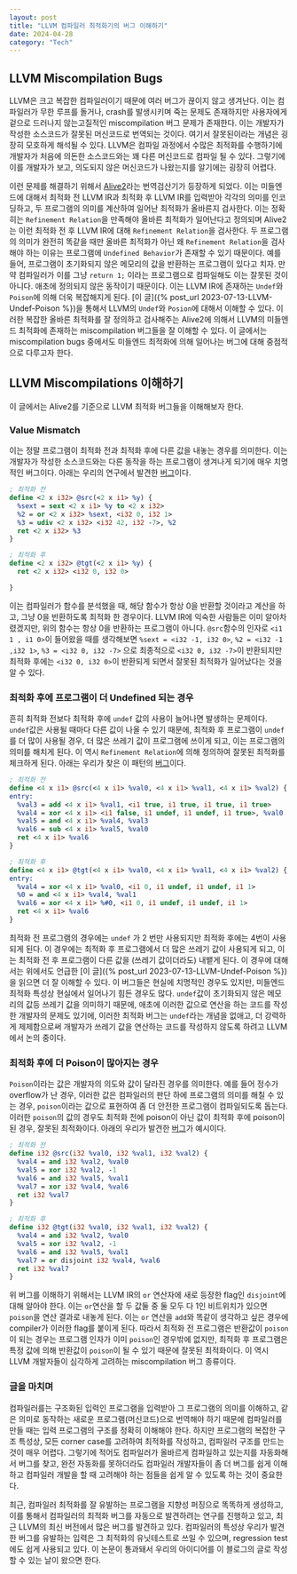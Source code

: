 ```yaml
---
layout: post
title: "LLVM 컴파일러 최적화기의 버그 이해하기"
date: 2024-04-28
category: "Tech"
---
```

## LLVM Miscompilation Bugs
LLVM은 크고 복잡한 컴파일러이기 때문에 여러 버그가 끊이지 않고 생겨난다. 이는 컴파일러가 무한 루프를 돌거나, crash를 발생시키며 죽는 문제도 존재하지만 사용자에게 겉으로 드러나지 않는고질적인 miscompilation 버그 문제가 존재한다. 이는 개발자가 작성한 소스코드가 잘못된 머신코드로 번역되는 것이다. 여기서 잘못된이라는 개념은 굉장히 모호하게 해석될 수 있다. LLVM은 컴파일 과정에서 수많은 최적화를 수행하기에 개발자가 처음에 의돈한 소스코드와는 꽤 다른 머신코드로 컴파일 될 수 있다. 그렇기에 이를 개발자가 보고, 의도되지 않은 머신코드가 나왔는지를 알기에는 굉장히 어렵다. 

이런 문제를 해결하기 위해서 [Alive2](https://github.com/AliveToolkit/alive2)라는 번역검산기가 등장하게 되었다. 이는 미들엔드에 대해서 최적화 전 LLVM IR과 최적화 후 LLVM IR를 입력받아 각각의 의미를 인코딩하고, 두 프로그램의 의미를 계산하여 일어난 최적화가 올바른지 검사한다. 이는 정확히는 `Refinement Relation`을 만족해야 올바른 최적화가 일어난다고 정의되며 Alive2는 이런 최적화 전 후 LLVM IR에 대해 `Refinement Relation`을 검사한다. 두 프로그램의 의미가 완전히 똑같을 때만 올바른 최적화가 아닌 왜 `Refinement Relation`을 검사해야 하는 이유는 프로그램에 `Undefined Behavior`가 존재할 수 있기 때문이다. 예를 들어, 프로그램이 초기화되지 않은 메모리의 값을 반환하는 프로그램이 있다고 치자. 만약 컴파일러가 이를 그냥 `return 1;` 이라는 프로그램으로 컴파일해도 이는 잘못된 것이 아니다. 애초에 정의되지 않은 동작이기 때문이다. 이는 LLVM IR에 존재하는 `Undef`와 `Poison`에 의해 더욱 복잡해지게 된다. [이 글]({% post_url 2023-07-13-LLVM-Undef-Poison %})을 통해서 LLVM의 `Undef`와 `Posion`에 대해서 이해할 수 있다. 이러한 복잡한 올바른 최적화를 잘 정의하고 검사해주는 Alive2에 의해서 LLVM의 미들엔드 최적화에 존재하는 miscompilation 버그들을 잘 이해할 수 있다.
이 글에서는 miscompilation bugs 중에서도 미들엔드 최적화에 의해 일어나는 버그에 대해 중점적으로 다루고자 한다.

## LLVM Miscompilations 이해하기
이 글에서는 Alive2를 기준으로 LLVM 최적화 버그들을 이해해보자 한다.

### Value Mismatch
이는 정말 프로그램이 최적화 전과 최적화 후에 다른 값을 내놓는 경우를 의미한다. 이는 개발자가 작성한 소스코드와는 다른 동작을 하는 프로그램이 생겨나게 되기에 매우 치명적인 버그이다. 아래는 우리의 연구에서 발견한 [버그](https://github.com/llvm/llvm-project/issues/114191)이다.
```llvm
; 최적화 전
define <2 x i32> @src(<2 x i1> %y) {
  %sext = sext <2 x i1> %y to <2 x i32>
  %2 = or <2 x i32> %sext, <i32 0, i32 1>
  %3 = udiv <2 x i32> <i32 42, i32 -7>, %2
  ret <2 x i32> %3
}

; 최적화 후
define <2 x i32> @tgt(<2 x i1> %y) {
  ret <2 x i32> <i32 0, i32 0>

}
```
이는 컴파일러가 함수를 분석했을 때, 해당 함수가 항상 0을 반환할 것이라고 계산을 하고, 그냥 0을 반환하도록 최적화 한 경우이다. LLVM IR에 익숙한 사람들은 이미 알아차렸겠지만, 위의 함수는 항상 0을 반환하는 프로그램이 아니다.
`@src`함수의 인자로 `<i1 1 , i1 0>`이 들어왔을 때를 생각해보면 `%sext = <i32 -1, i32 0>`, `%2 = <i32 -1 ,i32 1>`, `%3 = <i32 0, i32 -7>` 으로 최종적으로 `<i32 0, i32 -7>`이 반환되지만 최적화 후에는 `<i32 0, i32 0>`이 반환되게 되면서 잘못된 최적화가 일어났다는 것을 알 수 있다. 

### 최적화 후에 프로그램이 더 Undefined 되는 경우
흔히 최적화 전보다 최적화 후에 `undef` 값의 사용이 늘어나면 발생하는 문제이다. `undef`값은 사용될 때마다 다른 값이 나올 수 있기 때문에, 최적화 후 프로그램이 `undef`를 더 많이 사용될 경우, 더 많은 쓰레기 값이 프로그램에 쓰이게 되고, 이는 프로그램의 의미를 해치게 된다. 이 역시 `Refinement Relation`에 의해 정의하여 잘못된 최적화를 체크하게 된다. 아래는 우리가 찾은 이 패턴의 [버그](https://github.com/llvm/llvm-project/issues/97730)이다.

```llvm
; 최적화 전
define <4 x i1> @src(<4 x i1> %val0, <4 x i1> %val1, <4 x i1> %val2) {
entry:
  %val3 = add <4 x i1> %val1, <i1 true, i1 true, i1 true, i1 true>
  %val4 = xor <4 x i1> <i1 false, i1 undef, i1 undef, i1 true>, %val0
  %val5 = and <4 x i1> %val4, %val3
  %val6 = sub <4 x i1> %val5, %val0
  ret <4 x i1> %val6
}

; 최적화 후
define <4 x i1> @tgt(<4 x i1> %val0, <4 x i1> %val1, <4 x i1> %val2) {
entry:
  %val4 = xor <4 x i1> %val0, <i1 0, i1 undef, i1 undef, i1 1>
  %0 = and <4 x i1> %val4, %val1
  %val6 = xor <4 x i1> %#0, <i1 0, i1 undef, i1 undef, i1 1>
  ret <4 x i1> %val6
}
```
최적화 전 프로그램의 경우에는 `undef` 가 2 번만 사용되지만 최적화 후에는 4번이 사용되게 된다. 이 경우에는 최적화 후 프로그램에서 더 많은 쓰레기 값이 사용되게 되고, 이는 최적화 전 후 프로그램이 다른 값을 (쓰레기 값이더라도) 내뱉게 된다. 이 경우에 대해서는 위에서도 언급한 [이 글]({% post_url 2023-07-13-LLVM-Undef-Poison %})을 읽으면 더 잘 이해할 수 있다. 이 버그들은 현실에 치명적인 경우도 있지만, 미들엔드 최적화 특성상 현실에서 일어나기 힘든 경우도 많다. `undef`값이 초기화되지 않은 메모리의 값등 쓰레기 값을 의미하기 때문에, 애초에 이러한 값으로 연산을 하는 코드를 작성한 개발자의 문제도 있기에, 이러한 최적화 버그는 `undef`라는 개념을 없애고, 더 강력하게 제제함으로써 개발자가 쓰레기 값을 연산하는 코드를 작성하지 않도록 하려고 LLVM에서 논의 중이다.


### 최적화 후에 더 Poison이 많아지는 경우
`Poison`이라는 값은 개발자의 의도와 값이 달라진 경우를 의미한다. 예를 들어 정수가 overflow가 난 경우, 이러한 값은 컴파일러의 판단 하에 프로그램의 의미를 해칠 수 있는 경우, `poison`이라는 값으로 표현하여 좀 더 안전한 프로그램이 컴파일되도록 돕는다.
이러한 `poison`의 값의 경우도 최적화 전에 poison이 아닌 값이 최적화 후에 poison이 된 경우, 잘못된 최적화이다. 아래의 우리가 발견한 [버그](https://github.com/llvm/llvm-project/issues/96857)가 예시이다.

```llvm
; 최적화 전
define i32 @src(i32 %val0, i32 %val1, i32 %val2) {
  %val4 = and i32 %val2, %val0
  %val5 = xor i32 %val2, -1
  %val6 = and i32 %val5, %val1
  %val7 = xor i32 %val4, %val6
  ret i32 %val7
}

; 최적화 후
define i32 @tgt(i32 %val0, i32 %val1, i32 %val2) {
  %val4 = and i32 %val2, %val0
  %val5 = xor i32 %val2, -1
  %val6 = and i32 %val5, %val1
  %val7 = or disjoint i32 %val4, %val6
  ret i32 %val7
}
```
위 버그를 이해하기 위해서는 LLVM IR의 `or` 연산자에 새로 등장한 flag인 `disjoint`에 대해 알아야 한다. 이는 `or`연산을 할 두 값둘 중 둘 모두 다 1인 비트위치가 있으면 `poison`을 연산 결과로 내놓게 된다. 이는 `or` 연산을 `add`와 똑같이 생각하고 싶은 경우에 compiler가 이러한 flag를 붙이게 된다. 따라서 최적화 전 프로그램은 반환값이 `poison`이 되는 경우는 프로그램 인자가 이미 `poison`인 경우밖에 없지만, 최적화 후 프로그램은 특정 값에 의해 반환값이 `poison`이 될 수 있기 때문에 잘못된 최적화이다. 이 역시 LLVM 개발자들이 심각하게 고려하는 miscompilation 버그 종류이다.

### 글을 마치며
컴파일러를는 구조화된 입력인 프로그램을 입력받아 그 프로그램의 의미를 이해하고, 같은 의미로 동작하는 새로운 프로그램(머신코드)으로 번역해야 하기 때문에 컴파일러를 만들 때는 입력 프로그램의 구조를 정확히 이해해야 한다. 하지만 프로그램의 복잡한 구조 특성상, 모든 corner case를 고려하여 최적화를 작성하고, 컴파일러 구조를 만드는 것이 매우 어렵다. 그렇기에 적어도 컴파일러가 올바르게 컴파일하고 있는지를 자동화해서 버그를 찾고, 완전 자동화를 못하더라도 컴파일러 개발자들이 좀 더 버그를 쉽게 이해하고 컴파일러 개발을 할 때 고려해야 하는 점들을 쉽게 알 수 있도록 하는 것이 중요한다.

최근, 컴파일러 최적화를 잘 유발하는 프로그램을 지향성 퍼징으로 똑똑하게 생성하고, 이를 통해서 컴파일러의 최적화 버그를 자동으로 발견하려는 연구를 진행하고 있고, 최근 LLVM의 최신 버전에서 많은 버그를 발견하고 있다. 컴파일러의 특성상 우리가 발견한 버그를 유발하는 입력은 그 최적화의 유닛테스트로 쓰일 수 있으며, regression test에도 쉽게 사용되고 있다. 이 논문이 통과돼서 우리의 아이디어를 이 블로그의 글로 작성할 수 있는 날이 왔으면 한다.